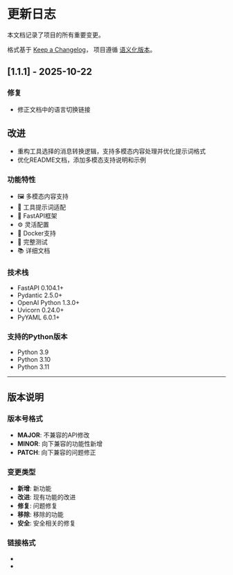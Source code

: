 # 更新日志

本文档记录了项目的所有重要变更。

格式基于 [Keep a Changelog](https://keepachangelog.com/zh-CN/1.0.0/)，
项目遵循 [语义化版本](https://semver.org/spec/v2.0.0.html)。

## [1.1.1] - 2025-10-22

### 修复
- 修正文档中的语言切换链接

## 改进
- 重构工具选择的消息转换逻辑，支持多模态内容处理并优化提示词格式
- 优化README文档，添加多模态支持说明和示例

### 功能特性
- 🖼️ 多模态内容支持
- 🔧 工具提示词适配
- 🚀 FastAPI框架
- ⚙️ 灵活配置
- 🐳 Docker支持
- 🧪 完整测试
- 📚 详细文档

### 技术栈
- FastAPI 0.104.1+
- Pydantic 2.5.0+
- OpenAI Python 1.3.0+
- Uvicorn 0.24.0+
- PyYAML 6.0.1+

### 支持的Python版本
- Python 3.9
- Python 3.10
- Python 3.11

---

## 版本说明

### 版本号格式
- **MAJOR**: 不兼容的API修改
- **MINOR**: 向下兼容的功能性新增
- **PATCH**: 向下兼容的问题修正

### 变更类型
- **新增**: 新功能
- **改进**: 现有功能的改进
- **修复**: 问题修复
- **移除**: 移除的功能
- **安全**: 安全相关的修复

### 链接格式
- [版本号]: https://github.com/wangfumin1/claude-code-adapter-fastapi/compare/v1.1.0...v1.1.1
- [未发布]: https://github.com/wangfumin1/claude-code-adapter-fastapi/compare/v1.1.0...HEAD
